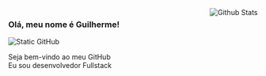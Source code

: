 <img align='right' src="https://github-readme-stats.vercel.app/api?username=gui1416&show_icons=true&title_color=783c00&text_color=af552e&icon_color=783c00&bg_color=f8efd4&include_all_commits=true&cache_seconds=2300" alt="Github Stats">

### Olá, meu nome é Guilherme!

<img src="https://img.shields.io/static/v1?label=Overview&message=Guilherme&color=f8efd4&style=for-the-badge&logo=GitHub" alt="Static GitHub">

<p>Seja bem-vindo ao meu GitHub<br/> Eu sou desenvolvedor Fullstack</p>
